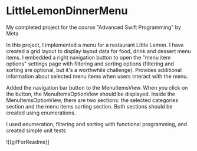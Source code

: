 # LittleLemonDinnerMenu
My completed project for the course "Advanced Swift Programming" by Meta

In this project, I implemented a menu for a restaurant Little Lemon.
I have created a grid layout to display layout data for food, drink and dessert menu items.
I embedded a right navigation button to open the "menu item options" settings page with filtering and sorting options (filtering and sorting are optional, but it's a worthwhile challenge).
Provides additional information about selected menu items when users interact with the menu.

Added the navigation bar button to the MenuItemsView. When you click on the button, the MenuItemsOptionView should be displayed. Inside the MenuItemsOptionView, there are two sections: the selected categories section and the menu items sorting section. Both sections should be created using enumerations.

I used enumeration, filtering and sorting with functional programming, and created simple unit tests

![[gifForReadme]]
